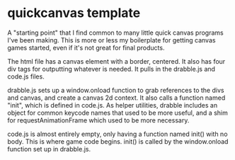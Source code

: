 # quickcanvas template

A "starting point" that I find common to many little quick canvas programs I've been making. This is more or less my boilerplate for getting canvas games started, even if it's not great for final products.

The html file has a canvas element with a border, centered. It also has four div tags for outputting whatever is needed. It pulls in the drabble.js and code.js files.

drabble.js sets up a window.onload function to grab references to the divs and canvas, and create a canvas 2d context. It also calls a function named "init", which is defined in code.js. As helper utilities, drabble includes an object for common keycode names that used to be more useful, and a shim for requestAnimationFrame which used to be more necessary.

code.js is almost entirely empty, only having a function named init() with no body. This is where game code begins. init() is called by the window.onload function set up in drabble.js. 
